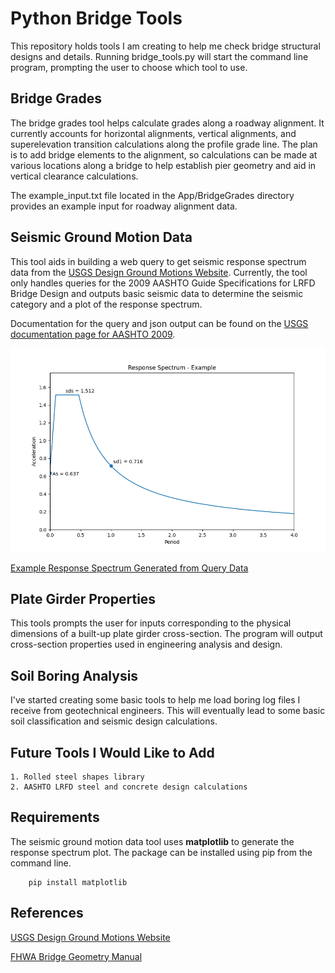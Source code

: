 # Python Bridge Tools

This repository holds tools I am creating to help me check bridge structural designs and details. Running bridge_tools.py will start the command line program, prompting the user to choose which tool to use.

## Bridge Grades

The bridge grades tool helps calculate grades along a roadway alignment. It currently accounts for horizontal alignments, vertical alignments, and superelevation transition calculations along the profile grade line. The plan is to add bridge elements to the alignment, so calculations can be made at various locations along a bridge to help establish pier geometry and aid in vertical clearance calculations.

The example_input.txt file located in the App/BridgeGrades directory provides an example input for roadway alignment data.

## Seismic Ground Motion Data

This tool aids in building a web query to get seismic response spectrum data from the [USGS Design Ground Motions Website](https://earthquake.usgs.gov/hazards/designmaps/). Currently, the tool only handles queries for the 2009 AASHTO Guide Specifications for LRFD Bridge Design and outputs basic seismic data to determine the seismic category and a plot of the response spectrum.

Documentation for the query and json output can be found on the [USGS documentation page for AASHTO 2009](https://earthquake.usgs.gov/ws/designmaps/aashto-2009.html).

![Example Response Spectrum Graph](/Documentation/Seismic/ExampleResponseSpectrumGraph.png)

[Example Response Spectrum Generated from Query Data](https://earthquake.usgs.gov/ws/designmaps/aashto-2009.json?latitude=34&longitude=-118&siteClass=C&title=Example)

## Plate Girder Properties

This tools prompts the user for inputs corresponding to the physical dimensions of a built-up plate girder cross-section. The program will output cross-section properties used in engineering analysis and design.

## Soil Boring Analysis

I've started creating some basic tools to help me load boring log files I receive from geotechnical engineers. This will eventually lead to some basic soil classification and seismic design calculations.

## Future Tools I Would Like to Add

    1. Rolled steel shapes library
    2. AASHTO LRFD steel and concrete design calculations

## Requirements

The seismic ground motion data tool uses **matplotlib** to generate the response spectrum plot. The package can be installed using pip from the command line.

```
    pip install matplotlib
```

## References
[USGS Design Ground Motions Website](https://earthquake.usgs.gov/hazards/designmaps/)

[FHWA Bridge Geometry Manual](https://www.fhwa.dot.gov/bridge/pubs/hif22034.pdf)